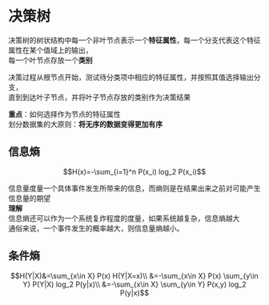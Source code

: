 # 决策树
决策树的树状结构中每一个非叶节点表示一个**特征属性**，每一个分支代表这个特征属性在某个值域上的输出，  
每一个叶节点存放一个**类别**  

决策过程从根节点开始，测试待分类项中相应的特征属性，并按照其值选择输出分支，  
直到到达叶子节点，并将叶子节点存放的类别作为决策结果 

**重点**：如何选择作为节点的特征属性  
划分数据集的大原则：**将无序的数据变得更加有序**

## 信息熵

$$H(x)=-\sum_{i=1}^n P(x_i) log_2 P(x_i)$$
  
信息量度量一个具体事件发生所带来的信息，而熵则是在结果出来之前对可能产生信息量的期望  
**理解**  
信息熵还可以作为一个系统复炸程度的度量，如果系统越复杂，信息熵越大  
通俗来说，一个事件发生的概率越大，则信息量熵越小。

## 条件熵
$$H(Y|X)&=\sum_{x\in X} P(x) H(Y|X=x)\\ 
&=-\sum_{x\in X} P(x) \sum_{y\in Y} P(Y|X) log_2 P(y|x)\\ 
&=-\sum_{x\in X} \sum_{y\in Y} P(x,y) log_2 P(y|x)$$
